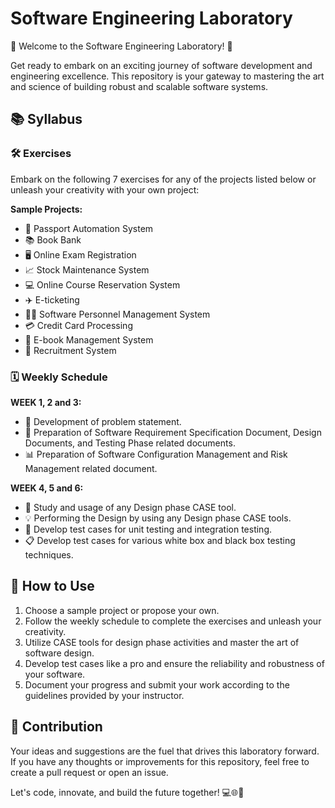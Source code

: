 # Software Engineering Laboratory

🎉 Welcome to the Software Engineering Laboratory! 🎉

Get ready to embark on an exciting journey of software development and engineering excellence. This repository is your gateway to mastering the art and science of building robust and scalable software systems.

## 📚 Syllabus

### 🛠 Exercises
Embark on the following 7 exercises for any of the projects listed below or unleash your creativity with your own project:

**Sample Projects:**
- 🛂 Passport Automation System
- 📚 Book Bank
- 🖥 Online Exam Registration
- 📈 Stock Maintenance System
- 💻 Online Course Reservation System
- ✈️ E-ticketing
- 👩‍💼 Software Personnel Management System
- 💳 Credit Card Processing
- 📖 E-book Management System
- 💼 Recruitment System

### 🗓 Weekly Schedule

**WEEK 1, 2 and 3:**
- 🌱 Development of problem statement.
- 📝 Preparation of Software Requirement Specification Document, Design Documents, and Testing Phase related documents.
- 📊 Preparation of Software Configuration Management and Risk Management related document.

**WEEK 4, 5 and 6:**
- 🎨 Study and usage of any Design phase CASE tool.
- 💡 Performing the Design by using any Design phase CASE tools.
- 🧪 Develop test cases for unit testing and integration testing.
- 📋 Develop test cases for various white box and black box testing techniques.

## 🚀 How to Use

1. Choose a sample project or propose your own.
2. Follow the weekly schedule to complete the exercises and unleash your creativity.
3. Utilize CASE tools for design phase activities and master the art of software design.
4. Develop test cases like a pro and ensure the reliability and robustness of your software.
5. Document your progress and submit your work according to the guidelines provided by your instructor.

## 🌟 Contribution

Your ideas and suggestions are the fuel that drives this laboratory forward. If you have any thoughts or improvements for this repository, feel free to create a pull request or open an issue.

Let's code, innovate, and build the future together! 💻🌐🚀
